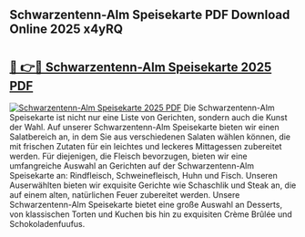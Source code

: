 ## Schwarzentenn-Alm Speisekarte PDF Download Online 2025 x4yRQ

# <h2><a href="http://gc95w4.nevu.top/?p=Schwarzentenn-Alm+Speisekarte">🔗 👉🔴 Schwarzentenn-Alm Speisekarte 2025 PDF</a></h2>

[![Schwarzentenn-Alm Speisekarte 2025 PDF](https://i.imgur.com/dBaPXMq.png)](http://gc95w4.nevu.top/?p=Schwarzentenn-Alm+Speisekarte)
Die Schwarzentenn-Alm Speisekarte ist nicht nur eine Liste von Gerichten, sondern auch die Kunst der Wahl. Auf unserer Schwarzentenn-Alm Speisekarte bieten wir einen Salatbereich an, in dem Sie aus verschiedenen Salaten wählen können, die mit frischen Zutaten für ein leichtes und leckeres Mittagessen zubereitet werden. Für diejenigen, die Fleisch bevorzugen, bieten wir eine umfangreiche Auswahl an Gerichten auf der Schwarzentenn-Alm Speisekarte an: Rindfleisch, Schweinefleisch, Huhn und Fisch. Unseren Auserwählten bieten wir exquisite Gerichte wie Schaschlik und Steak an, die auf einem alten, natürlichen Feuer zubereitet werden. Unsere Schwarzentenn-Alm Speisekarte bietet eine große Auswahl an Desserts, von klassischen Torten und Kuchen bis hin zu exquisiten Crème Brûlée und Schokoladenfuufus.
